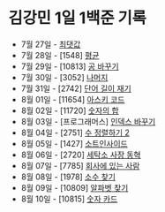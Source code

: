 # 김강민 1일 1백준 기록

-   7월 27일 - [최댓값](./0727/)
-   7월 28일 - [1548] [평균](./0728/)
-   7월 29일 - [10813] [공 바꾸기](./0729/)
-   7월 30일 - [3052] [나머지](./0730/)
-   7월 31일 - [2742] [단어 길이 재기](./0731/)
-   8월 01일 - [11654] [아스키 코드](./0801/)
-   8월 02일 - [11720] [숫자의 합](./0802/)
-   8월 03일 - [프로그래머스] [인덱스 바꾸기](./0803/)
-   8월 04일 - [2751] [수 정렬하기 2](./0804/)
-   8월 05일 - [1427] [소트인사이드](./0805/)
-   8월 06일 - [2720] [세탁소 사장 동혁](./0806/)
-   8월 07일 - [7785] [회사에 있는 사람](./0807/)
-   8월 08일 - [1978] [소수 찾기](./0808/)
-   8월 09일 - [10809] [알파벳 찾기](./0809/)
-   8월 10일 - [10815] [숫자 카드](./0810/)
